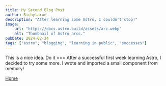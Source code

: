 ```yaml
---
title: My Second Blog Post
author: Richylarue 
description: "After learning some Astro, I couldn't stop!"
image:
    url: "https://docs.astro.build/assets/arc.webp"
    alt: "Thumbnail of Astro arcs."
pubDate: 2024-02-24
tags: ["astro", "blogging", "learning in public", "successes"]
---
```

This is a nice idea. Do it >>> After a successful first week learning Astro, I decided to try some more. I wrote and imported a small component from memory!


[Home](https://wwww.richylaru12345.netlify.app)
